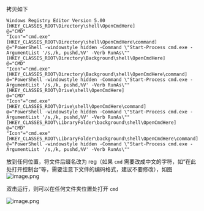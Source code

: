 <!--
 * @Author: wuhaoyuan
 * @Date: 2022-07-06 09:22:29
 * @LastEditTime: 2022-07-06 09:56:06
 * @LastEditors: wuhaoyuan
 * @Description: 
 * @FilePath: /blog/瞎玩玩/windows-在文件夹出打开cmd执行reg.md
-->
拷贝如下

```
Windows Registry Editor Version 5.00
[HKEY_CLASSES_ROOT\Directory\shell\OpenCmdHere]
@="CMD"
"Icon"="cmd.exe"
[HKEY_CLASSES_ROOT\Directory\shell\OpenCmdHere\command]
@="PowerShell -windowstyle hidden -Command \"Start-Process cmd.exe -ArgumentList '/s,/k, pushd,%V' -Verb RunAs\""
[HKEY_CLASSES_ROOT\Directory\Background\shell\OpenCmdHere]
@="CMD"
"Icon"="cmd.exe"
[HKEY_CLASSES_ROOT\Directory\Background\shell\OpenCmdHere\command]
@="PowerShell -windowstyle hidden -Command \"Start-Process cmd.exe -ArgumentList '/s,/k, pushd,%V' -Verb RunAs\""
[HKEY_CLASSES_ROOT\Drive\shell\OpenCmdHere]
@="CMD"
"Icon"="cmd.exe"
[HKEY_CLASSES_ROOT\Drive\shell\OpenCmdHere\command]
@="PowerShell -windowstyle hidden -Command \"Start-Process cmd.exe -ArgumentList '/s,/k, pushd,%V' -Verb RunAs\""
[HKEY_CLASSES_ROOT\LibraryFolder\background\shell\OpenCmdHere]
@="CMD"
"Icon"="cmd.exe"
[HKEY_CLASSES_ROOT\LibraryFolder\background\shell\OpenCmdHere\command]
@="PowerShell -windowstyle hidden -Command \"Start-Process cmd.exe -ArgumentList '/s,/k, pushd,%V' -Verb RunAs\""
```

放到任何位置，将文件后缀名改为 reg（如果 `cmd` 需要改成中文的字符，如“在此处打开控制台”等，需要注意下文件的编码格式，建议不要修改），如图
![image.png](https://upload-images.jianshu.io/upload_images/12877063-0083a76af0564c7c.png?imageMogr2/auto-orient/strip%7CimageView2/2/w/1240)

双击运行，则可以在任何文件夹位置处打开 `cmd`

![image.png](https://upload-images.jianshu.io/upload_images/12877063-9cb3a057c7ce57f1.png?imageMogr2/auto-orient/strip%7CimageView2/2/w/1240)
